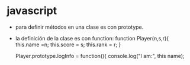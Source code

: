 # javascript
- para definir métodos en una clase es con prototype.
- la definición de la clase es con function:
  function Player(n,s,r){
    this.name =n;
    this.score = s;
    this.rank = r;
  }
  
  Player.prototype.logInfo = function(){
  console.log("I am:", this name);
  
  
  
